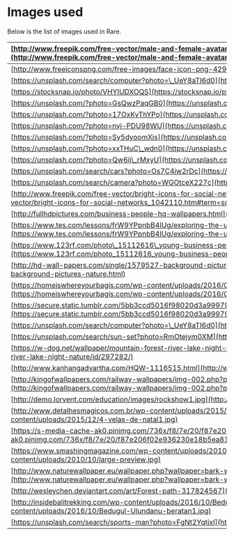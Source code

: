 # Images used

Below is the list of images used in Rare.

| [http://www.freepik.com/free-vector/male-and-female-avatars\_766955.htm\#term=avatar&page=1&position=41](http://www.freepik.com/free-vector/male-and-female-avatars_766955.htm#term=avatar&page=1&position=41) |
| :--- |
| [http://www.freeiconspng.com/free-images/face-icon-png-4295](http://www.freeiconspng.com/free-images/face-icon-png-4295) |
| [https://unsplash.com/search/computer?photo=\_UeY8aTI6d0](https://unsplash.com/search/computer?photo=_UeY8aTI6d0) |
| [https://stocksnap.io/photo/VHYIUDXOQS](https://stocksnap.io/photo/VHYIUDXOQS) |
| [https://unsplash.com/?photo=GsQwzPaqGB0](https://unsplash.com/?photo=GsQwzPaqGB0) |
| [https://unsplash.com/?photo=17OxKyThYPo](https://unsplash.com/?photo=17OxKyThYPo) |
| [https://unsplash.com/?photo=nvj-PDU98WU](https://unsplash.com/?photo=nvj-PDU98WU) |
| [https://unsplash.com/?photo=Sy5dyoomXis](https://unsplash.com/?photo=Sy5dyoomXis) |
| [https://unsplash.com/?photo=xxTHuC\_wdn0](https://unsplash.com/?photo=xxTHuC_wdn0) |
| [https://unsplash.com/?photo=Qw6ij\_rMxyU](https://unsplash.com/?photo=Qw6ij_rMxyU) |
| [https://unsplash.com/search/cars?photo=Os7C4iw2rDc](https://unsplash.com/search/cars?photo=Os7C4iw2rDc) |
| [https://unsplash.com/search/camera?photo=WGOtceX227c](https://unsplash.com/search/camera?photo=WGOtceX227c) |
| [http://www.freepik.com/free-vector/bright-icons-for-social-networks\_1042110.htm\#term=social](http://www.freepik.com/free-vector/bright-icons-for-social-networks_1042110.htm#term=social) |
| [http://fullhdpictures.com/business-people-hq-wallpapers.html](http://fullhdpictures.com/business-people-hq-wallpapers.html) |
| [https://www.tes.com/lessons/frW9YPpnbB4IUg/exploring-the-universe-nature-part-1-pictures-part-1](https://www.tes.com/lessons/frW9YPpnbB4IUg/exploring-the-universe-nature-part-1-pictures-part-1) |
| [https://www.123rf.com/photo\_15112616\_young-business-people-working-on-laptop-in-modern-office.html](https://www.123rf.com/photo_15112616_young-business-people-working-on-laptop-in-modern-office.html) |
| [http://hd-wall-papers.com/single/1579527-background-pictures-nature.html](http://hd-wall-papers.com/single/1579527-background-pictures-nature.html) |
| [https://homeiswhereyourbagis.com/wp-content/uploads/2016/02/Chicken-Island-Aussicht-Tub-Island.jpg](https://homeiswhereyourbagis.com/wp-content/uploads/2016/02/Chicken-Island-Aussicht-Tub-Island.jpg) |
| [https://secure.static.tumblr.com/5bb3ccd5016f98020d3a99979647f08a/iy7m4qd/et0n72c9y/tumblr\_static\_tumblr\_static\_\_640.jpg](https://secure.static.tumblr.com/5bb3ccd5016f98020d3a99979647f08a/iy7m4qd/et0n72c9y/tumblr_static_tumblr_static__640.jpg) |
| [https://unsplash.com/search/computer?photo=\_UeY8aTI6d0](https://unsplash.com/search/computer?photo=_UeY8aTI6d0) |
| [https://unsplash.com/search/sun-set?photo=RmOtejym0XM](https://unsplash.com/search/sun-set?photo=RmOtejym0XM) |
| [https://w-dog.net/wallpaper/mountain-forest-river-lake-night-nature/id/297282/](https://w-dog.net/wallpaper/mountain-forest-river-lake-night-nature/id/297282/) |
| [http://www.kanhangadvartha.com/HQW-1116515.html](http://www.kanhangadvartha.com/HQW-1116515.html) |
| [http://kingofwallpapers.com/railway-wallpapers/img-002.php?pic=/railway-wallpapers/railway-wallpapers-002.jpg](http://kingofwallpapers.com/railway-wallpapers/img-002.php?pic=/railway-wallpapers/railway-wallpapers-002.jpg) |
| [http://demo.lorvent.com/education/images/rockshow1.jpg](http://demo.lorvent.com/education/images/rockshow1.jpg) |
| [http://www.detalhesmagicos.com.br/wp-content/uploads/2015/12/4-velas-de-natal1.jpg](http://www.detalhesmagicos.com.br/wp-content/uploads/2015/12/4-velas-de-natal1.jpg) |
| [https://s-media-cache-ak0.pinimg.com/736x/f8/7e/20/f87e206f02e936230e18b5ea81cefa14.jpg](https://s-media-cache-ak0.pinimg.com/736x/f8/7e/20/f87e206f02e936230e18b5ea81cefa14.jpg) |
| [https://www.smashingmagazine.com/wp-content/uploads/2010/10/large-preview.jpg](https://www.smashingmagazine.com/wp-content/uploads/2010/10/large-preview.jpg) |
| [http://www.naturewallpaper.eu/wallpaper.php?wallpaper=bark-with-moss&size=1024x1024](http://www.naturewallpaper.eu/wallpaper.php?wallpaper=bark-with-moss&size=1024x1024) |
| [http://wesleychen.deviantart.com/art/Forest-path-317824567](http://wesleychen.deviantart.com/art/Forest-path-317824567) |
| [http://insidebalitrekking.com/wp-content/uploads/2016/10/Bedugul-Ulundanu-beratan1.jpg](http://insidebalitrekking.com/wp-content/uploads/2016/10/Bedugul-Ulundanu-beratan1.jpg) |
| [https://unsplash.com/search/sports-man?photo=FgNt2YqtjxI](https://unsplash.com/search/sports-man?photo=FgNt2YqtjxI) |

